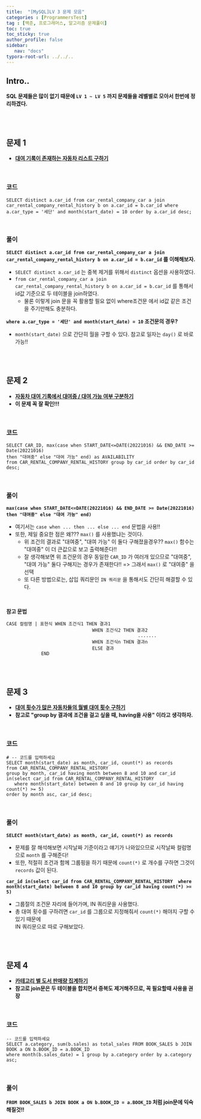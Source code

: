 ```yaml
---
title:  "[MySQL]LV 3 문제 모음"
categories : [ProgrammersTest]
tag : [백준, 프로그래머스, 알고리즘 문제풀이]
toc: true
toc_sticky: true
author_profile: false
sidebar:
   nav: "docs"
typora-root-url: ../../..
---
```




## Intro..

**SQL 문제들은 많이 없기 때문에 `LV 1 ~ LV 5` 까지 문제들을 레벨별로 모아서 한번에 정리하겠다.**

<br><br>

## 문제 1

* **[대여 기록이 존재하는 자동차 리스트 구하기](https://school.programmers.co.kr/learn/courses/30/lessons/157341)**

<br>

### 코드

```mysql
SELECT distinct a.car_id from car_rental_company_car a join car_rental_company_rental_history b on a.car_id = b.car_id where a.car_type = '세단' and month(start_date) = 10 order by a.car_id desc;
```

<br>

### 풀이

**`SELECT distinct a.car_id from car_rental_company_car a join car_rental_company_rental_history b on a.car_id = b.car_id` 를 이해해보자.**

* `SELECT distinct a.car_id` 는 중복 제거를 위해서 `distinct` 옵션을 사용하였다.
* `from car_rental_company_car a join car_rental_company_rental_history b on a.car_id = b.car_id` 를 통해서 id값 기준으로 두 테이블을 join하였다.
  * 물론 이렇게 join 문을 꼭 활용할 필요 없이 where조건문 에서 id값 같은 조건을 주기만해도 충분하다.

**`where a.car_type = '세단' and month(start_date) = 10` 조건문의 경우?**

* `month(start_date)` 으로 간단히 월을 구할 수 있다. 참고로 일자는 `day()` 로 바로 가능!!

<br><br>

## 문제 2

* **[자동차 대여 기록에서 대여중 / 대여 가능 여부 구분하기](https://school.programmers.co.kr/learn/courses/30/lessons/157340)**
* **이 문제 꼭 잘 확인!!!**

<br>

### 코드

```mysql
SELECT CAR_ID, max(case when START_DATE<=DATE(20221016) && END_DATE >= Date(20221016) 
then "대여중" else "대여 가능" end) as AVAILABILITY 
from CAR_RENTAL_COMPANY_RENTAL_HISTORY group by car_id order by car_id desc;
```

<br>

### 풀이

**`max(case when START_DATE<=DATE(20221016) && END_DATE >= Date(20221016) 
then "대여중" else "대여 가능" end)`**

* 여기서는 `case when ... then ... else ... end` 문법을 사용!!
* 또한, 제일 중요한 점은 왜??? `max()` 를 사용했냐는 것이다.
  * 위 조건의 결과로 "대여중", "대여 가능" 이 둘다 구해졌을경우?? `max()` 함수는 "대여중" 이 더 큰값으로 보고 출력해준다!!
  * 잘 생각해보면 위 조건문의 경우 동일한 `CAR_ID` 가 여러개 있으므로 "대여중", "대여 가능" 둘다 구해지는 경우가 존재한다!! => 그래서 `max()` 로 "대여중" 을 선택
  * 또 다른 방법으로는, 삽입 쿼리문인 `IN 쿼리문` 을 통해서도 간단히 해결할 수 있다.

<br>

**참고 문법**

```mysql
CASE 컬럼명 | 표현식 WHEN 조건식1 THEN 결과1
                                WHEN 조건식2 THEN 결과2
                                                 .......
                                WHEN 조건식n THEN 결과n 
                                ELSE 결과
             END
```

<br><br>

## 문제 3

* **[대여 횟수가 많은 자동차들의 월별 대여 횟수 구하기](https://school.programmers.co.kr/learn/courses/30/lessons/151139)**
* **참고로 "group by 결과에 조건을 걸고 싶을 때, having을 사용" 이라고 생각하자.**

<br>

### 코드

```mysql
# -- 코드를 입력하세요
SELECT month(start_date) as month, car_id, count(*) as records 
from CAR_RENTAL_COMPANY_RENTAL_HISTORY 
group by month, car_id having month between 8 and 10 and car_id 
in(select car_id from CAR_RENTAL_COMPANY_RENTAL_HISTORY 
   where month(start_date) between 8 and 10 group by car_id having count(*) >= 5) 
order by month asc, car_id desc;
```

<br>

### 풀이

**`SELECT month(start_date) as month, car_id, count(*) as records `**

* 문제를 잘 해석해보면 시작날짜 기준이라고 얘기가 나와있으므로 시작날짜 컬럼명으로 `month` 를 구해준다!
* 또한, 적절히 조건과 함께 그룹핑을 하기 때문에 `count(*)` 로 개수를 구하면 그것이 `records` 값이 된다.

**` car_id in(select car_id from CAR_RENTAL_COMPANY_RENTAL_HISTORY 
   where month(start_date) between 8 and 10 group by car_id having count(*) >= 5) `**

* 그룹절의 조건문 자리에 들어가며, IN 쿼리문을 사용했다.
* 총 대여 횟수를 구하려면 `car_id` 를 그룹으로 지정해줘서 `count(*)` 해야지 구할 수 있기 때문에  
  IN 쿼리문으로 따로 구해보았다.

<br><br>

## 문제 4

* **[카테고리 별 도서 판매량 집계하기](https://school.programmers.co.kr/learn/courses/30/lessons/144855)**
* **참고로 join문은 두 테이블을 합치면서 중복도 제거해주므로, 꼭 필요할때 사용을 권장**

<br>

### 코드

```mysql
-- 코드를 입력하세요
SELECT a.category, sum(b.sales) as total_sales FROM BOOK_SALES b JOIN BOOK a ON b.BOOK_ID = a.BOOK_ID
where month(b.sales_date) = 1 group by a.category order by a.category asc;
```

<br>

### 풀이

**`FROM BOOK_SALES b JOIN BOOK a ON b.BOOK_ID = a.BOOK_ID` 처럼 join문에 익숙해질것!!**

<br><br>

